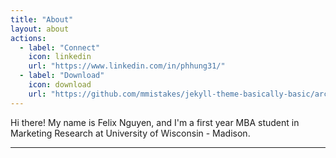 ```yaml
---
title: "About"
layout: about
actions:
  - label: "Connect"
    icon: linkedin
    url: "https://www.linkedin.com/in/phhung31/"
  - label: "Download"
    icon: download
    url: "https://github.com/mmistakes/jekyll-theme-basically-basic/archive/master.zip"
---
```


Hi there! My name is Felix Nguyen, and I'm a first year MBA student in Marketing Research at University of Wisconsin - Madison.

---
